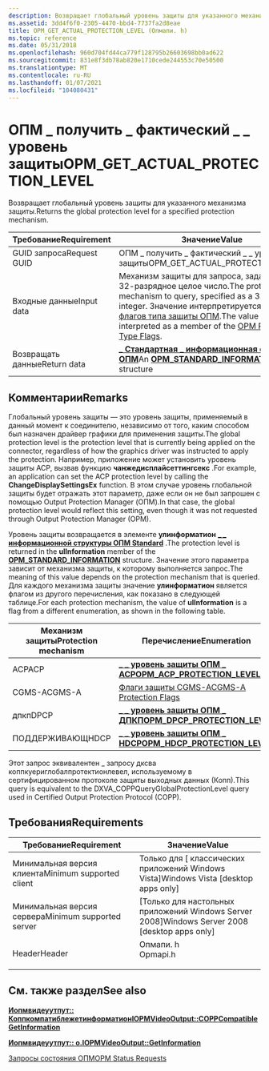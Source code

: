 ```yaml
---
description: Возвращает глобальный уровень защиты для указанного механизма защиты.
ms.assetid: 3dd4f6f0-2305-4470-bbd4-7737fa2d8eae
title: OPM_GET_ACTUAL_PROTECTION_LEVEL (Опмапи. h)
ms.topic: reference
ms.date: 05/31/2018
ms.openlocfilehash: 960d704fd44ca779f128795b26603698bb0ad622
ms.sourcegitcommit: 831e8f3db78ab820e1710cede244553c70e50500
ms.translationtype: MT
ms.contentlocale: ru-RU
ms.lasthandoff: 01/07/2021
ms.locfileid: "104080431"
---
```

# <a name="opm_get_actual_protection_level"></a><span data-ttu-id="46f64-103">ОПМ \_ получить \_ фактический \_ \_ уровень защиты</span><span class="sxs-lookup"><span data-stu-id="46f64-103">OPM\_GET\_ACTUAL\_PROTECTION\_LEVEL</span></span>

<span data-ttu-id="46f64-104">Возвращает глобальный уровень защиты для указанного механизма защиты.</span><span class="sxs-lookup"><span data-stu-id="46f64-104">Returns the global protection level for a specified protection mechanism.</span></span>



| <span data-ttu-id="46f64-105">Требование</span><span class="sxs-lookup"><span data-stu-id="46f64-105">Requirement</span></span> | <span data-ttu-id="46f64-106">Значение</span><span class="sxs-lookup"><span data-stu-id="46f64-106">Value</span></span> |
|--------------|---------------------------------------------------------------------------------------------------------------------------------------------------------------------------|
| <span data-ttu-id="46f64-107">GUID запроса</span><span class="sxs-lookup"><span data-stu-id="46f64-107">Request GUID</span></span> | <span data-ttu-id="46f64-108">ОПМ \_ получить \_ фактический \_ \_ уровень защиты</span><span class="sxs-lookup"><span data-stu-id="46f64-108">OPM\_GET\_ACTUAL\_PROTECTION\_LEVEL</span></span>                                                                                                                                       |
| <span data-ttu-id="46f64-109">Входные данные</span><span class="sxs-lookup"><span data-stu-id="46f64-109">Input data</span></span>   | <span data-ttu-id="46f64-110">Механизм защиты для запроса, заданный как 32-разрядное целое число.</span><span class="sxs-lookup"><span data-stu-id="46f64-110">The protection mechanism to query, specified as a 32-bit integer.</span></span> <span data-ttu-id="46f64-111">Значение интерпретируется как член [флагов типа защиты ОПМ](opm-protection-type-flags.md).</span><span class="sxs-lookup"><span data-stu-id="46f64-111">The value is interpreted as a member of the [OPM Protection Type Flags](opm-protection-type-flags.md).</span></span> |
| <span data-ttu-id="46f64-112">Возвращать данные</span><span class="sxs-lookup"><span data-stu-id="46f64-112">Return data</span></span>  | <span data-ttu-id="46f64-113">[**\_ Стандартная \_ информационная структура ОПМ**](/windows/desktop/api/ksopmapi/ns-ksopmapi-opm_standard_information)</span><span class="sxs-lookup"><span data-stu-id="46f64-113">An [**OPM\_STANDARD\_INFORMATION**](/windows/desktop/api/ksopmapi/ns-ksopmapi-opm_standard_information) structure</span></span>                                                                                               |



 

## <a name="remarks"></a><span data-ttu-id="46f64-114">Комментарии</span><span class="sxs-lookup"><span data-stu-id="46f64-114">Remarks</span></span>

<span data-ttu-id="46f64-115">Глобальный уровень защиты — это уровень защиты, применяемый в данный момент к соединителю, независимо от того, каким способом был назначен драйвер графики для применения защиты.</span><span class="sxs-lookup"><span data-stu-id="46f64-115">The global protection level is the protection level that is currently being applied on the connector, regardless of how the graphics driver was instructed to apply the protection.</span></span> <span data-ttu-id="46f64-116">Например, приложение может установить уровень защиты ACP, вызвав функцию **чанжедисплайсеттингсекс** .</span><span class="sxs-lookup"><span data-stu-id="46f64-116">For example, an application can set the ACP protection level by calling the **ChangeDisplaySettingsEx** function.</span></span> <span data-ttu-id="46f64-117">В этом случае уровень глобальной защиты будет отражать этот параметр, даже если он не был запрошен с помощью Output Protection Manager (ОПМ).</span><span class="sxs-lookup"><span data-stu-id="46f64-117">In that case, the global protection level would reflect this setting, even though it was not requested through Output Protection Manager (OPM).</span></span>

<span data-ttu-id="46f64-118">Уровень защиты возвращается в элементе **улинформатион** [**\_ \_ информационной структуры ОПМ Standard**](/windows/desktop/api/ksopmapi/ns-ksopmapi-opm_standard_information) .</span><span class="sxs-lookup"><span data-stu-id="46f64-118">The protection level is returned in the **ulInformation** member of the [**OPM\_STANDARD\_INFORMATION**](/windows/desktop/api/ksopmapi/ns-ksopmapi-opm_standard_information) structure.</span></span> <span data-ttu-id="46f64-119">Значение этого параметра зависит от механизма защиты, к которому выполняется запрос.</span><span class="sxs-lookup"><span data-stu-id="46f64-119">The meaning of this value depends on the protection mechanism that is queried.</span></span> <span data-ttu-id="46f64-120">Для каждого механизма защиты значение **улинформатион** является флагом из другого перечисления, как показано в следующей таблице.</span><span class="sxs-lookup"><span data-stu-id="46f64-120">For each protection mechanism, the value of **ulInformation** is a flag from a different enumeration, as shown in the following table.</span></span>



| <span data-ttu-id="46f64-121">Механизм защиты</span><span class="sxs-lookup"><span data-stu-id="46f64-121">Protection mechanism</span></span> | <span data-ttu-id="46f64-122">Перечисление</span><span class="sxs-lookup"><span data-stu-id="46f64-122">Enumeration</span></span>                                                       |
|----------------------|-------------------------------------------------------------------|
| <span data-ttu-id="46f64-123">ACP</span><span class="sxs-lookup"><span data-stu-id="46f64-123">ACP</span></span>                  | [<span data-ttu-id="46f64-124">**\_ \_ уровень защиты ОПМ \_ ACP**</span><span class="sxs-lookup"><span data-stu-id="46f64-124">**OPM\_ACP\_PROTECTION\_LEVEL**</span></span>](/windows/desktop/api/opmapi/ne-opmapi-opm_acp_protection_level)   |
| <span data-ttu-id="46f64-125">CGMS-A</span><span class="sxs-lookup"><span data-stu-id="46f64-125">CGMS-A</span></span>               | [<span data-ttu-id="46f64-126">Флаги защиты CGMS-A</span><span class="sxs-lookup"><span data-stu-id="46f64-126">CGMS-A Protection Flags</span></span>](cgms-a-protection-flags.md)            |
| <span data-ttu-id="46f64-127">дпкп</span><span class="sxs-lookup"><span data-stu-id="46f64-127">DPCP</span></span>                 | [<span data-ttu-id="46f64-128">**\_ \_ уровень защиты ОПМ \_ ДПКП**</span><span class="sxs-lookup"><span data-stu-id="46f64-128">**OPM\_DPCP\_PROTECTION\_LEVEL**</span></span>](/windows/desktop/api/opmapi/ne-opmapi-opm_dpcp_protection_level) |
| <span data-ttu-id="46f64-129">ПОДДЕРЖИВАЮЩ</span><span class="sxs-lookup"><span data-stu-id="46f64-129">HDCP</span></span>                 | [<span data-ttu-id="46f64-130">**\_ \_ уровень защиты ОПМ \_ HDCP**</span><span class="sxs-lookup"><span data-stu-id="46f64-130">**OPM\_HDCP\_PROTECTION\_LEVEL**</span></span>](/windows/desktop/api/opmapi/ne-opmapi-opm_hdcp_protection_level) |



 

<span data-ttu-id="46f64-131">Этот запрос эквивалентен \_ запросу дксва коппкуериглобалпротектионлевел, используемому в сертифицированном протоколе защиты выходных данных (Копп).</span><span class="sxs-lookup"><span data-stu-id="46f64-131">This query is equivalent to the DXVA\_COPPQueryGlobalProtectionLevel query used in Certified Output Protection Protocol (COPP).</span></span>

## <a name="requirements"></a><span data-ttu-id="46f64-132">Требования</span><span class="sxs-lookup"><span data-stu-id="46f64-132">Requirements</span></span>



| <span data-ttu-id="46f64-133">Требование</span><span class="sxs-lookup"><span data-stu-id="46f64-133">Requirement</span></span> | <span data-ttu-id="46f64-134">Значение</span><span class="sxs-lookup"><span data-stu-id="46f64-134">Value</span></span> |
|-------------------------------------|-------------------------------------------------------------------------------------|
| <span data-ttu-id="46f64-135">Минимальная версия клиента</span><span class="sxs-lookup"><span data-stu-id="46f64-135">Minimum supported client</span></span><br/> | <span data-ttu-id="46f64-136">Только для \[ классических приложений Windows Vista\]</span><span class="sxs-lookup"><span data-stu-id="46f64-136">Windows Vista \[desktop apps only\]</span></span><br/>                                      |
| <span data-ttu-id="46f64-137">Минимальная версия сервера</span><span class="sxs-lookup"><span data-stu-id="46f64-137">Minimum supported server</span></span><br/> | <span data-ttu-id="46f64-138">\[Только для настольных приложений Windows Server 2008\]</span><span class="sxs-lookup"><span data-stu-id="46f64-138">Windows Server 2008 \[desktop apps only\]</span></span><br/>                                |
| <span data-ttu-id="46f64-139">Header</span><span class="sxs-lookup"><span data-stu-id="46f64-139">Header</span></span><br/>                   | <dl> <span data-ttu-id="46f64-140"><dt>Опмапи. h</dt></span><span class="sxs-lookup"><span data-stu-id="46f64-140"><dt>Opmapi.h</dt></span></span> </dl> |



## <a name="see-also"></a><span data-ttu-id="46f64-141">См. также раздел</span><span class="sxs-lookup"><span data-stu-id="46f64-141">See also</span></span>

<dl> <dt>

[<span data-ttu-id="46f64-142">**Иопмвидеуутпут:: Коппкомпатиблежетинформатион**</span><span class="sxs-lookup"><span data-stu-id="46f64-142">**IOPMVideoOutput::COPPCompatibleGetInformation**</span></span>](/windows/desktop/api/opmapi/nf-opmapi-iopmvideooutput-coppcompatiblegetinformation)
</dt> <dt>

[<span data-ttu-id="46f64-143">**Иопмвидеуутпут:: о.**</span><span class="sxs-lookup"><span data-stu-id="46f64-143">**IOPMVideoOutput::GetInformation**</span></span>](/windows/desktop/api/opmapi/nf-opmapi-iopmvideooutput-getinformation)
</dt> <dt>

[<span data-ttu-id="46f64-144">Запросы состояния ОПМ</span><span class="sxs-lookup"><span data-stu-id="46f64-144">OPM Status Requests</span></span>](opm-status-requests.md)
</dt> </dl>

 

 




